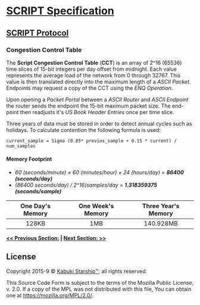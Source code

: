 # [SCRIPT Specification](../readme.md)

## [SCRIPT Protocol](readme.md)

### Congestion Control Table

The **Script Congestion Control Table** (**CCT**) is an array of 2^16 (65536) time slices of 15-bit integers per day offset from midnight. Each value represents the average load of the network from 0 through 32767. This value is then translated directly into the maximum length of a *ASCII Packet*. Endpoints may request a copy of the CCT using the *ENQ Operation*.

Upon opening a *Packet Portal* between a *ASCII Router* and *ASCII Endpoint* the router sends the endpoint the 15-bit maximum packet size. The end-point then readjusts it's *US Book Header Entries* once per time slice.

Three years of data must be stored in order to detect annual cycles such as holidays. To calculate contention the following formula is used:

`current_sample = Sigma (0.85* previos_sample + 0.15 * current) / num_samples`

#### Memory Footprint

* *60 (seconds/minute) × 60 (minutes/hour) × 24 (hours/day)* = ***86400 (seconds/day)***
* *(86400 seconds/day) / 2^16(samples/day* = ***1.318359375 (seconds/sample)***

| One Day's Memory | One Week's Memory | Three Year's Memory |
|:----------------:|:-----------------:|:-------------------:|
|      128KB       |        1MB        |      140.928MB      |

**[<< Previous Section:](./readme.md) | [Next Section: >>](./readme.md)**

## License

Copyright 2015-9 © [Kabuki Starship™](https://kabukistarship.com); all rights reserved.

This Source Code Form is subject to the terms of the Mozilla Public License, v. 2.0. If a copy of the MPL was not distributed with this file, You can obtain one at <https://mozilla.org/MPL/2.0/>.
